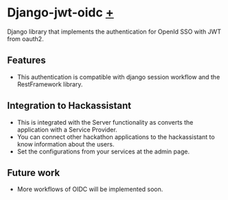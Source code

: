 # Django-jwt-oidc [+](https://pypi.org/project/django-jwt-oidc/)

Django library that implements the authentication for OpenId SSO with JWT from oauth2.

## Features

- This authentication is compatible with django session workflow and the RestFramework library.

## Integration to Hackassistant

- This is integrated with the Server functionality as converts the application with a Service Provider.
- You can connect other hackathon applications to the hackassistant to know information about the users.
- Set the configurations from your services at the admin page.

## Future work

- More workflows of OIDC will be implemented soon.
